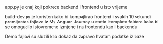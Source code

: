 app.py je onaj koji pokrece backend i frontend u isto vrijeme 

build-dev.py je koristen kako bi kompajlirao frontend i svakih 10 sekundi premijestao fajlove iz My-Anguar-Journey u static i template foldere kako bi se omogucilo istovremene izmjene i na frontendu kao i backendu

Demo fajlovi su sluzili kao dokaz da zapravo hvatam podatke iz baze

